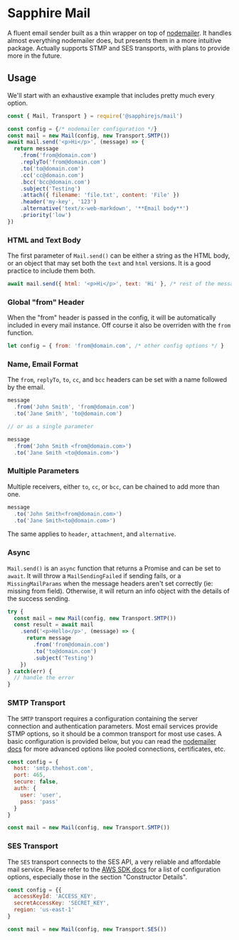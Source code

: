# Sapphire Mail

A fluent email sender built as a thin wrapper on top of [nodemailer](https://github.com/nodemailer/nodemailer). It handles almost everything nodemailer does, but presents them in a more intuitive package. Actually supports STMP and SES transports, with plans to provide more in the future.

## Usage

We'll start with an exhaustive example that includes pretty much every option.

```javascript
const { Mail, Transport } = require('@sapphirejs/mail')

const config = {/* nodemailer configuration */}
const mail = new Mail(config, new Transport.SMTP())
await mail.send('<p>Hi</p>', (message) => {
  return message
    .from('from@domain.com')
    .replyTo('from@domain.com')
    .to('to@domain.com')
    .cc('cc@domain.com')
    .bcc('bcc@domain.com')
    .subject('Testing')
    .attach({ filename: 'file.txt', content: 'File' })
    .header('my-key', '123')
    .alternative('text/x-web-markdown', '**Email body**')
    .priority('low')
})
```

### HTML and Text Body

The first parameter of `Mail.send()` can be either a string as the HTML body, or an object that may set both the `text` and `html` versions. It is a good practice to include them both.

```javascript
await mail.send({ html: '<p>Hi</p>', text: 'Hi' }, /* rest of the message */)
```

### Global "from" Header

When the "from" header is passed in the config, it will be automatically included in every mail instance. Off course it also be overriden with the `from` function.

```javascript
let config = { from: 'from@domain.com', /* other config options */ }
```

### Name, Email Format

The `from`, `replyTo`, `to`, `cc`, and `bcc` headers can be set with a name followed by the email.

```javascript
message
  .from('John Smith', 'from@domain.com')
  .to('Jane Smith', 'to@domain.com')

// or as a single parameter

message
  .from('John Smith <from@domain.com>')
  .to('Jane Smith <to@domain.com>')
```

### Multiple Parameters

Multiple receivers, either `to`, `cc`, or `bcc`, can be chained to add more than one.

```javascript
message
  .to('John Smith<from@domain.com>')
  .to('Jane Smith<to@domain.com>')
```

The same applies to `header`, `attachment`, and `alternative`.

### Async

`Mail.send()` is an `async` function that returns a Promise and can be set to `await`. It will throw a `MailSendingFailed` if sending fails, or a `MissingMailParams` when the message headers aren't set correctly (ie: missing from field). Otherwise, it will return an info object with the details of the success sending.

```javascript
try {
  const mail = new Mail(config, new Transport.SMTP())
  const result = await mail
    .send('<p>Hello</p>', (message) => {
      return message
        .from('from@domain.com')
        .to('to@domain.com')
        .subject('Testing')
    })
} catch(err) {
  // handle the error
}
```

### SMTP Transport

The `SMTP` transport requires a configuration containing the server connection and authentication parameters. Most email services provide STMP options, so it should be a common transport for most use cases. A basic configuration is provided below, but you can read the [nodemailer docs](https://nodemailer.com/smtp/) for more advanced options like pooled connections, certificates, etc.

```javascript
const config = {
  host: 'smtp.thehost.com',
  port: 465,
  secure: false,
  auth: {
    user: 'user',
    pass: 'pass'
  }
}

const mail = new Mail(config, new Transport.SMTP())
```

### SES Transport

The `SES` transport connects to the SES API, a very reliable and affordable mail service. Please refer to the [AWS SDK docs](https://docs.aws.amazon.com/AWSJavaScriptSDK/latest/AWS/Config.html) for a list of configuration options, especially those in the section "Constructor Details".

```javascript
const config = {{ 
  accessKeyId: 'ACCESS_KEY',
  secretAccessKey: 'SECRET_KEY',
  region: 'us-east-1'
}

const mail = new Mail(config, new Transport.SES())
```